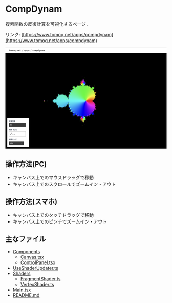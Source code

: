 # CompDynam

複素関数の反復計算を可視化するページ．

リンク: [https://www.tomoq.net/apps/compdynam](https://www.tomoq.net/apps/compdynam)

![スクリーンショット](./ss.png)

## 操作方法(PC)

- キャンバス上でのマウスドラッグで移動
- キャンバス上でのスクロールでズームイン・アウト

## 操作方法(スマホ)

- キャンバス上でのタッチドラッグで移動
- キャンバス上でのピンチでズームイン・アウト

## 主なファイル

- [Components](./Components)
  - [Canvas.tsx](./Components/Canvas.tsx)
  - [ControlPanel.tsx](./Components/ControlPanel.tsx)
- [UseShaderUpdater.ts](./UseShaderUpdater.ts)
- [Shaders](./Shaders)
  - [FragmentShader.ts](./Shaders/FragmentShader.ts)
  - [VertexShader.ts](./Shaders/VertexShader.ts)
- [Main.tsx](./Main.tsx)
- [README.md](./README.md)
